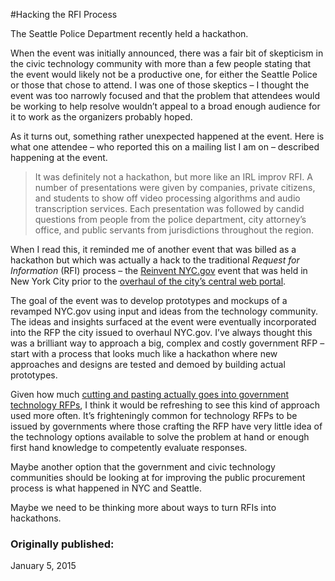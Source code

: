 #Hacking the RFI Process

The Seattle Police Department recently held a hackathon.

When the event was initially announced, there was a fair bit of skepticism in the civic technology community with more than a few people stating that the event would likely not be a productive one, for either the Seattle Police or those that chose to attend. I was one of those skeptics – I thought the event was too narrowly focused and that the problem that attendees would be working to help resolve wouldn’t appeal to a broad enough audience for it to work as the organizers probably hoped.

As it turns out, something rather unexpected happened at the event. Here is what one attendee – who reported this on a mailing list I am on – described happening at the event.

> It was definitely not a hackathon, but more like an IRL improv RFI. A number of presentations were given by companies, private citizens, and students to show off video processing algorithms and audio transcription services. Each presentation was followed by candid questions from people from the police department, city attorney’s office, and public servants from jurisdictions throughout the region.

When I read this, it reminded me of another event that was billed as a hackathon but which was actually a hack to the traditional *Request for Information* (RFI) process – the [Reinvent NYC.gov](http://www.govtech.com/wireless/Bloomberg-Web-Design-Ideas-NYCgov.html?elq=d02186c6bf7c49a9aec6d77ef230f0c9) event that was held in New York City prior to the [overhaul of the city’s central web portal](http://www.huffingtonpost.com/rachel-sterne/8-lessons-from-reinventin_b_4101948.html).

The goal of the event was to develop prototypes and mockups of a revamped NYC.gov using input and ideas from the technology community. The ideas and insights surfaced at the event were eventually incorporated into the RFP the city issued to overhaul NYC.gov. I’ve always thought this was a brilliant way to approach a big, complex and costly government RFP – start with a process that looks much like a hackathon where new approaches and designs are tested and demoed by building actual prototypes.

Given how much [cutting and pasting actually goes into government technology RFPs](the-case-for-making-procurement-harder.md), I think it would be refreshing to see this kind of approach used more often. It’s frighteningly common for technology RFPs to be issued by governments where those crafting the RFP have very little idea of the technology options available to solve the problem at hand or enough first hand knowledge to competently evaluate responses.

Maybe another option that the government and civic technology communities should be looking at for improving the public procurement process is what happened in NYC and Seattle.

Maybe we need to be thinking more about ways to turn RFIs into hackathons.

### Originally published:
January 5, 2015